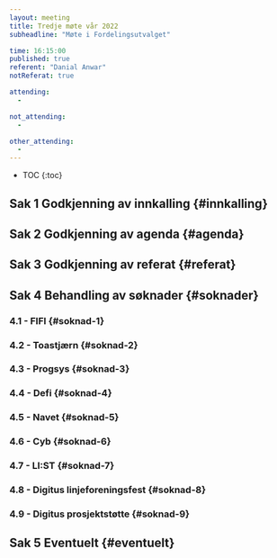 ```yaml
---
layout: meeting
title: Tredje møte vår 2022
subheadline: "Møte i Fordelingsutvalget"

time: 16:15:00
published: true
referent: "Danial Anwar"
notReferat: true

attending:
  -

not_attending:
  -

other_attending:
  -
---
```


- TOC
  {:toc}

## Sak 1 Godkjenning av innkalling {#innkalling}

## Sak 2 Godkjenning av agenda {#agenda}

## Sak 3 Godkjenning av referat {#referat}

## Sak 4 Behandling av søknader {#soknader}

### 4.1 - FIFI {#soknad-1}

### 4.2 - Toastjærn {#soknad-2}

### 4.3 - Progsys {#soknad-3}

### 4.4 - Defi {#soknad-4}

### 4.5 - Navet {#soknad-5}

### 4.6 - Cyb {#soknad-6}

### 4.7 - LI:ST {#soknad-7}

### 4.8 - Digitus linjeforeningsfest {#soknad-8}

### 4.9 - Digitus prosjektstøtte {#soknad-9}

## Sak 5 Eventuelt {#eventuelt}
